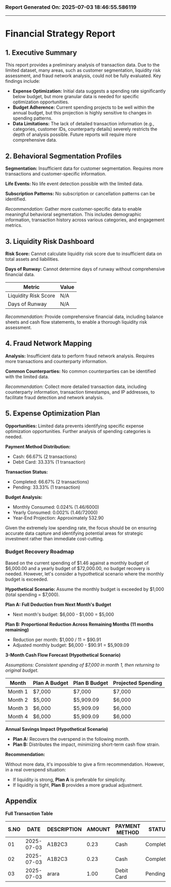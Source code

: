### Report Generated On: 2025-07-03 18:46:55.586119 

--- 

# Financial Strategy Report

## 1. Executive Summary

This report provides a preliminary analysis of transaction data. Due to the limited dataset, many areas, such as customer segmentation, liquidity risk assessment, and fraud network analysis, could not be fully evaluated. Key findings include:

*   **Expense Optimization:** Initial data suggests a spending rate significantly below budget, but more granular data is needed for specific optimization opportunities.
*   **Budget Adherence:** Current spending projects to be well within the annual budget, but this projection is highly sensitive to changes in spending patterns.
*   **Data Limitations:** The lack of detailed transaction information (e.g., categories, customer IDs, counterparty details) severely restricts the depth of analysis possible. Future reports will require more comprehensive data.

## 2. Behavioral Segmentation Profiles

**Segmentation:** Insufficient data for customer segmentation. Requires more transactions and customer-specific information.

**Life Events:** No life event detection possible with the limited data.

**Subscription Patterns:** No subscription or cancellation patterns can be identified.

*Recommendation:* Gather more customer-specific data to enable meaningful behavioral segmentation. This includes demographic information, transaction history across various categories, and engagement metrics.

## 3. Liquidity Risk Dashboard

**Risk Score:** Cannot calculate liquidity risk score due to insufficient data on total assets and liabilities.

**Days of Runway:** Cannot determine days of runway without comprehensive financial data.

| Metric            | Value |
| ----------------- | ----- |
| Liquidity Risk Score | N/A   |
| Days of Runway      | N/A   |

*Recommendation:* Provide comprehensive financial data, including balance sheets and cash flow statements, to enable a thorough liquidity risk assessment.

## 4. Fraud Network Mapping

**Analysis:** Insufficient data to perform fraud network analysis. Requires more transactions and counterparty information.

**Common Counterparties:** No common counterparties can be identified with the limited data.

*Recommendation:* Collect more detailed transaction data, including counterparty information, transaction timestamps, and IP addresses, to facilitate fraud detection and network analysis.

## 5. Expense Optimization Plan

**Opportunities:** Limited data prevents identifying specific expense optimization opportunities. Further analysis of spending categories is needed.

**Payment Method Distribution:**

*   Cash: 66.67% (2 transactions)
*   Debit Card: 33.33% (1 transaction)

**Transaction Status:**

*   Completed: 66.67% (2 transactions)
*   Pending: 33.33% (1 transaction)

**Budget Analysis:**

*   Monthly Consumed: 0.024% (1.46/6000)
*   Yearly Consumed: 0.002% (1.46/72000)
*   Year-End Projection: Approximately 532.90

Given the extremely low spending rate, the focus should be on ensuring accurate data capture and identifying potential areas for strategic investment rather than immediate cost-cutting.

### Budget Recovery Roadmap

Based on the current spending of $1.46 against a monthly budget of $6,000.00 and a yearly budget of $72,000.00, no budget recovery is needed. However, let's consider a hypothetical scenario where the monthly budget is exceeded.

**Hypothetical Scenario:** Assume the monthly budget is exceeded by $1,000 (total spending = $7,000).

**Plan A: Full Deduction from Next Month's Budget**

*   Next month's budget: $6,000 - $1,000 = $5,000

**Plan B: Proportional Reduction Across Remaining Months (11 months remaining)**

*   Reduction per month: $1,000 / 11 = $90.91
*   Adjusted monthly budget: $6,000 - $90.91 = $5,909.09

**3-Month Cash Flow Forecast (Hypothetical Scenario)**

*Assumptions: Consistent spending of $7,000 in month 1, then returning to original budget.*

| Month   | Plan A Budget | Plan B Budget | Projected Spending |
| ------- | ------------- | ------------- | ------------------ |
| Month 1 | $7,000         | $7,000         | $7,000            |
| Month 2 | $5,000         | $5,909.09      | $6,000            |
| Month 3 | $6,000         | $5,909.09      | $6,000            |
| Month 4 | $6,000         | $5,909.09      | $6,000            |

**Annual Savings Impact (Hypothetical Scenario)**

*   **Plan A:** Recovers the overspend in the following month.
*   **Plan B:** Distributes the impact, minimizing short-term cash flow strain.

**Recommendation:**

Without more data, it's impossible to give a firm recommendation. However, in a real overspend situation:

*   If liquidity is strong, **Plan A** is preferable for simplicity.
*   If liquidity is tight, **Plan B** provides a more gradual adjustment.

## Appendix

**Full Transaction Table**

| S.NO | DATE       | DESCRIPTION   | AMOUNT | PAYMENT METHOD | STATUS    | NOTES       |
| ---- | ---------- | ------------- | ------ | -------------- | --------- | ----------- |
| 01   | 2025-07-03 | A1B2C3        | 0.23   | Cash           | Completed | -------     |
| 02   | 2025-07-03 | A1B2C3        | 0.23   | Cash           | Completed | -------     |
| 03   | 2025-07-03 | arara         | 1.00   | Debit Card     | Pending   | dbcfjhrbf   |
